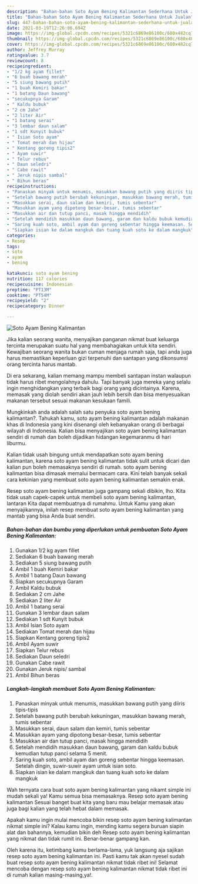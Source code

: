 ```yaml
---
description: "Bahan-bahan Soto Ayam Bening Kalimantan Sederhana Untuk Jualan"
title: "Bahan-bahan Soto Ayam Bening Kalimantan Sederhana Untuk Jualan"
slug: 447-bahan-bahan-soto-ayam-bening-kalimantan-sederhana-untuk-jualan
date: 2021-03-19T12:26:06.694Z
image: https://img-global.cpcdn.com/recipes/5321c6869e86100c/680x482cq70/soto-ayam-bening-kalimantan-foto-resep-utama.jpg
thumbnail: https://img-global.cpcdn.com/recipes/5321c6869e86100c/680x482cq70/soto-ayam-bening-kalimantan-foto-resep-utama.jpg
cover: https://img-global.cpcdn.com/recipes/5321c6869e86100c/680x482cq70/soto-ayam-bening-kalimantan-foto-resep-utama.jpg
author: Jeffrey Murray
ratingvalue: 3.7
reviewcount: 8
recipeingredient:
- "1/2 kg ayam fillet"
- "6 buah bawang merah"
- "5 siung bawang putih"
- "1 buah Kemiri bakar"
- "1 batang Daun bawang"
- "secukupnya Garam"
- " Kaldu bubuk"
- "2 cm Jahe"
- "2 liter Air"
- "1 batang serai"
- "3 lembar daun salam"
- "1 sdt Kunyit bubuk"
- " Isian Soto ayam"
- " Tomat merah dan hijau"
- " Kentang goreng tipis2"
- " Ayam suwir"
- " Telur rebus"
- " Daun seledri"
- " Cabe rawit"
- " Jeruk nipis sambal"
- " Bihun beras"
recipeinstructions:
- "Panaskan minyak untuk menumis, masukkan bawang putih yang diiris tipis-tipis"
- "Setelah bawang putih berubah kekuningan, masukkan bawang merah, tumis sebentar"
- "Masukkan serai, daun salam dan kemiri, tumis sebentar"
- "Masukkan ayam yang dipotong besar-besar, tumis sebentar"
- "Masukkan air dan tutup panci, masak hingga mendidih"
- "Setelah mendidih masukkan daun bawang, garam dan kaldu bubuk kemudian tutup panci selama 5 menit."
- "Saring kuah soto, ambil ayam dan goreng sebentar hingga keemasan. Setelah dingin, suwir-suwir ayam untuk isian soto."
- "Siapkan isian ke dalam mangkuk dan tuang kuah soto ke dalam mangkuk"
categories:
- Resep
tags:
- soto
- ayam
- bening

katakunci: soto ayam bening 
nutrition: 117 calories
recipecuisine: Indonesian
preptime: "PT13M"
cooktime: "PT54M"
recipeyield: "2"
recipecategory: Dinner

---
```



![Soto Ayam Bening Kalimantan](https://img-global.cpcdn.com/recipes/5321c6869e86100c/680x482cq70/soto-ayam-bening-kalimantan-foto-resep-utama.jpg)

Jika kalian seorang wanita, menyajikan panganan nikmat buat keluarga tercinta merupakan suatu hal yang membahagiakan untuk kita sendiri. Kewajiban seorang  wanita bukan cuman menjaga rumah saja, tapi anda juga harus memastikan keperluan gizi terpenuhi dan santapan yang dikonsumsi orang tercinta harus mantab.

Di era  sekarang, kalian memang mampu membeli santapan instan walaupun tidak harus ribet mengolahnya dahulu. Tapi banyak juga mereka yang selalu ingin menghidangkan yang terbaik bagi orang yang dicintainya. Karena, memasak yang diolah sendiri akan jauh lebih bersih dan bisa menyesuaikan makanan tersebut sesuai makanan kesukaan famili. 



Mungkinkah anda adalah salah satu penyuka soto ayam bening kalimantan?. Tahukah kamu, soto ayam bening kalimantan adalah makanan khas di Indonesia yang kini disenangi oleh kebanyakan orang di berbagai wilayah di Indonesia. Kalian bisa menyajikan soto ayam bening kalimantan sendiri di rumah dan boleh dijadikan hidangan kegemaranmu di hari liburmu.

Kalian tidak usah bingung untuk mendapatkan soto ayam bening kalimantan, karena soto ayam bening kalimantan tidak sulit untuk dicari dan kalian pun boleh memasaknya sendiri di rumah. soto ayam bening kalimantan bisa dimasak memalui bermacam cara. Kini telah banyak sekali cara kekinian yang membuat soto ayam bening kalimantan semakin enak.

Resep soto ayam bening kalimantan juga gampang sekali dibikin, lho. Kita tidak usah capek-capek untuk membeli soto ayam bening kalimantan, lantaran Kita dapat membuatnya di rumahmu. Untuk Kamu yang akan menyajikannya, inilah resep membuat soto ayam bening kalimantan yang mantab yang bisa Anda buat sendiri.

<!--inarticleads1-->

##### Bahan-bahan dan bumbu yang diperlukan untuk pembuatan Soto Ayam Bening Kalimantan:

1. Gunakan 1/2 kg ayam fillet
1. Sediakan 6 buah bawang merah
1. Sediakan 5 siung bawang putih
1. Ambil 1 buah Kemiri bakar
1. Ambil 1 batang Daun bawang
1. Siapkan secukupnya Garam
1. Ambil  Kaldu bubuk
1. Sediakan 2 cm Jahe
1. Sediakan 2 liter Air
1. Ambil 1 batang serai
1. Gunakan 3 lembar daun salam
1. Sediakan 1 sdt Kunyit bubuk
1. Ambil  Isian Soto ayam
1. Sediakan  Tomat merah dan hijau
1. Siapkan  Kentang goreng tipis2
1. Ambil  Ayam suwir
1. Siapkan  Telur rebus
1. Sediakan  Daun seledri
1. Gunakan  Cabe rawit
1. Gunakan  Jeruk nipis/ sambal
1. Ambil  Bihun beras




<!--inarticleads2-->

##### Langkah-langkah membuat Soto Ayam Bening Kalimantan:

1. Panaskan minyak untuk menumis, masukkan bawang putih yang diiris tipis-tipis
1. Setelah bawang putih berubah kekuningan, masukkan bawang merah, tumis sebentar
1. Masukkan serai, daun salam dan kemiri, tumis sebentar
1. Masukkan ayam yang dipotong besar-besar, tumis sebentar
1. Masukkan air dan tutup panci, masak hingga mendidih
1. Setelah mendidih masukkan daun bawang, garam dan kaldu bubuk kemudian tutup panci selama 5 menit.
1. Saring kuah soto, ambil ayam dan goreng sebentar hingga keemasan. Setelah dingin, suwir-suwir ayam untuk isian soto.
1. Siapkan isian ke dalam mangkuk dan tuang kuah soto ke dalam mangkuk




Wah ternyata cara buat soto ayam bening kalimantan yang nikamt simple ini mudah sekali ya! Kamu semua bisa memasaknya. Resep soto ayam bening kalimantan Sesuai banget buat kita yang baru mau belajar memasak atau juga bagi kalian yang telah hebat dalam memasak.

Apakah kamu ingin mulai mencoba bikin resep soto ayam bening kalimantan nikmat simple ini? Kalau kamu ingin, mending kamu segera buruan siapin alat dan bahannya, kemudian bikin deh Resep soto ayam bening kalimantan yang nikmat dan tidak rumit ini. Benar-benar gampang kan. 

Oleh karena itu, ketimbang kamu berlama-lama, yuk langsung aja sajikan resep soto ayam bening kalimantan ini. Pasti kamu tak akan nyesel sudah buat resep soto ayam bening kalimantan nikmat tidak ribet ini! Selamat mencoba dengan resep soto ayam bening kalimantan nikmat tidak ribet ini di rumah kalian masing-masing,ya!.

